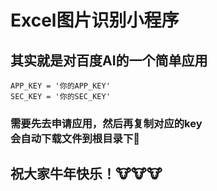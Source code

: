 # Excel图片识别小程序
## 其实就是对百度AI的一个简单应用<br>
    APP_KEY = '你的APP_KEY'
    SEC_KEY = '你的SEC_KEY'
### 需要先去申请应用，然后再复制对应的key<br> 会自动下载文件到根目录下🧐
## 祝大家牛年快乐！🐮🐮🐮